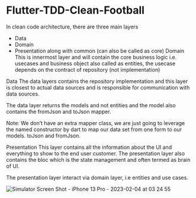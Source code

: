 # Flutter-TDD-Clean-Football
 In clean code architecture, there are three main layers

* Data
* Domain
* Presentation along with
common (can also be called as core)
Domain
This is innermost layer and will contain the core business logic i.e. usecases and business object also called as entities, the usecase depends on the contract of repository (not implementation)

Data
The data layers contains the repository implementation and this layer is closest to actual data sources and is responsible for communication with data sources.

The data layer returns the models and not entities and the model also contains the fromJson and toJson mapper.

Note: We don’t have an extra mapper class, we are just going to leverage the named constructor by dart to map our data set from one form to our models. toJson and fromJson.

Presentation
This layer contains all the information about the UI and everything to show to the end user customer. The presentation layer also contains the bloc which is the state management and often termed as brain of UI.

The presentation layer interact via domain layer, i.e entities and use cases.

![Simulator Screen Shot - iPhone 13 Pro - 2023-02-04 at 03 24 55](https://user-images.githubusercontent.com/64086484/216766661-b4e0fc93-3268-4bea-ad2e-f37735873a6d.png)



